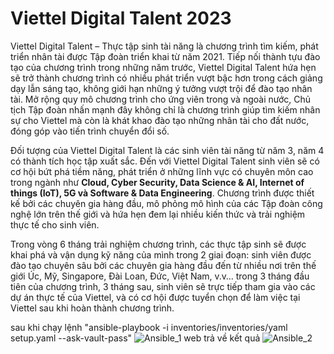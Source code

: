 # Viettel Digital Talent 2023
Viettel Digital Talent – Thực tập sinh tài năng là chương trình tìm kiếm, phát triển nhân tài được Tập đoàn triển khai từ năm 2021. Tiếp nối thành tựu đào tạo của chương trình trong những năm trước, Viettel Digital Talent hứa hẹn sẽ trở thành chương trình có nhiều phát triển vượt bậc hơn trong cách giảng dạy lẫn sáng tạo, không giới hạn những ý tưởng vượt trội để đào tạo nhân tài. Mở rộng quy mô chương trình cho ứng viên trong và ngoài nước, Chủ tịch Tập đoàn nhấn mạnh đây không chỉ là chương trình giúp tìm kiếm nhân sự cho Viettel mà còn là khát khao đào tạo những nhân tài cho đất nước, đóng góp vào tiến trình chuyển đổi số.

Đối tượng của Viettel Digital Talent là các sinh viên tài năng từ năm 3, năm 4 có thành tích học tập xuất sắc. Đến với Viettel Digital Talent sinh viên sẽ có cơ hội bứt phá tiềm năng, phát triển ở những lĩnh vực có chuyên môn cao trong ngành như **Cloud, Cyber Security, Data Science & AI, Internet of things (IoT), 5G và Software & Data Engineering**. Chương trình được thiết kế bởi các chuyên gia hàng đầu, mô phỏng mô hình của các Tập đoàn công nghệ lớn trên thế giới và hứa hẹn đem lại nhiều kiến thức và trải nghiệm thực tế cho sinh viên.

Trong vòng 6 tháng trải nghiệm chương trình, các thực tập sinh sẽ được khai phá và vận dụng kỹ năng của mình trong 2 giai đoạn: sinh viên được đào tạo chuyên sâu bởi các chuyên gia hàng đầu đến từ nhiều nơi trên thế giới Úc, Mỹ, Singapore, Đài Loan, Đức, Việt Nam, v.v… trong 3 tháng đầu tiên của chương trình, 3 tháng sau, sinh viên sẽ trực tiếp tham gia vào các dự án thực tế của Viettel, và có cơ hội được tuyển chọn để làm việc tại Viettel sau khi hoàn thành chương trình.

sau khi chạy lệnh "ansible-playbook -i inventories/inventories/yaml setup.yaml --ask-vault-pass"
![Ansible_1](img/ansible_1.png)
web trả về kết quả
![Ansible_2](img/Ansible_2.png)



